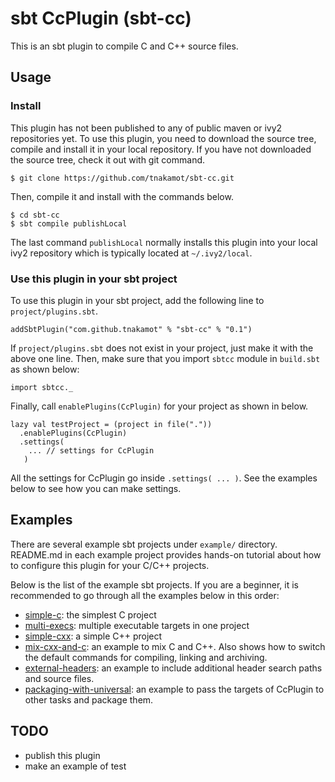 # sbt CcPlugin (sbt-cc)

This is an sbt plugin to compile C and C++ source files.

## Usage

### Install

This plugin has not been published to any of public maven or ivy2 repositories yet.
To use this plugin, you need to download the source tree, compile and install it
in your local repository. If you have not downloaded the source tree, check it out
with git command.

    $ git clone https://github.com/tnakamot/sbt-cc.git
   
Then, compile it and install with the commands below.

    $ cd sbt-cc
    $ sbt compile publishLocal

The last command `publishLocal` normally installs this plugin into your local
ivy2 repository which is typically located at `~/.ivy2/local`.

### Use this plugin in your sbt project

To use this plugin in your sbt project, add the following line to `project/plugins.sbt`.

    addSbtPlugin("com.github.tnakamot" % "sbt-cc" % "0.1")

If `project/plugins.sbt` does not exist in your project, just make it with the above
one line. Then, make sure that you import `sbtcc` module in `build.sbt` as shown 
below:

    import sbtcc._

Finally, call `enablePlugins(CcPlugin)` for your project as shown in below. 

    lazy val testProject = (project in file("."))
      .enablePlugins(CcPlugin)
      .settings(
        ... // settings for CcPlugin
       )

All the settings for CcPlugin go inside `.settings( ... )`. See the examples below
to see how you can make settings.

## Examples

There are several example sbt projects under `example/` directory. README.md in each
example project provides hands-on tutorial about how to configure this plugin for
your C/C++ projects.

Below is the list of the example sbt projects. If you are a beginner, it is recommended
to go through all the examples below in this order:

* [simple-c](examples/simple-c/README.md): the simplest C project
* [multi-execs](examples/multi-execs/README.md): multiple executable targets in one project
* [simple-cxx](examples/simple-cxx/README.md): a simple C++ project
* [mix-cxx-and-c](examples/mix-cxx-and-c/README.md): an example to mix C and C++. Also shows how to switch the default commands for compiling, linking and archiving.
* [external-headers](examples/external-headers/README.md): an example to include additional header search paths and source files.
* [packaging-with-universal](examples/packaging-with-universal/README.md): an example to pass the targets of CcPlugin to other tasks and package them.

## TODO

* publish this plugin
* make an example of test
